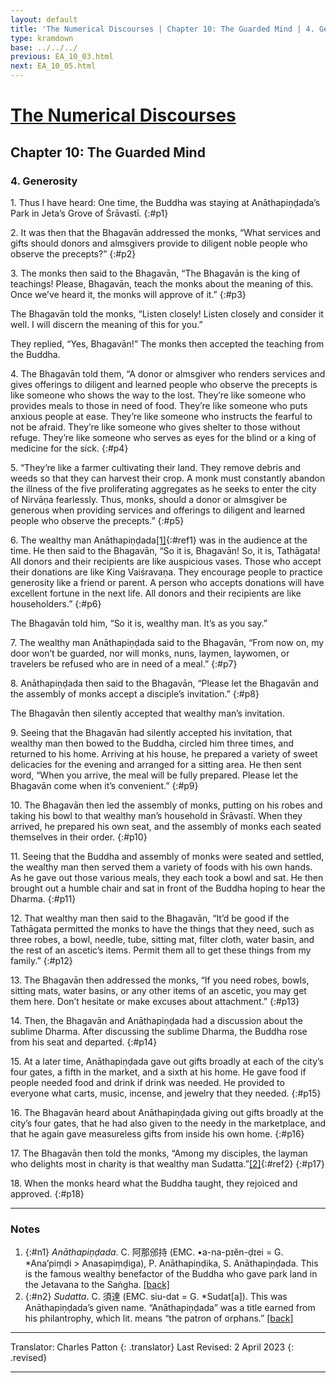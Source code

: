 ```yaml
---
layout: default
title: 'The Numerical Discourses | Chapter 10: The Guarded Mind | 4. Generosity'
type: kramdown
base: ../../../
previous: EA_10_03.html
next: EA_10_05.html
---
```


# [The Numerical Discourses](../index.html)
## Chapter 10: The Guarded Mind
### 4. Generosity

1\. Thus I have heard: One time, the Buddha was staying at Anāthapiṇḍada’s Park in Jeta’s Grove of Śrāvastī.
{:#p1}

2\. It was then that the Bhagavān addressed the monks, “What services and gifts should donors and almsgivers provide to diligent noble people who observe the precepts?”
{:#p2}

3\. The monks then said to the Bhagavān, “The Bhagavān is the king of teachings! Please, Bhagavān, teach the monks about the meaning of this. Once we’ve heard it, the monks will approve of it.”
{:#p3}

The Bhagavān told the monks, “Listen closely! Listen closely and consider it well. I will discern the meaning of this for you.”


They replied, “Yes, Bhagavān!” The monks then accepted the teaching from the Buddha.


4\. The Bhagavān told them, “A donor or almsgiver who renders services and gives offerings to diligent and learned people who observe the precepts is like someone who shows the way to the lost. They’re like someone who provides meals to those in need of food. They’re like someone who puts anxious people at ease. They’re like someone who instructs the fearful to not be afraid. They’re like someone who gives shelter to those without refuge. They’re like someone who serves as eyes for the blind or a king of medicine for the sick.
{:#p4}

5\. “They’re like a farmer cultivating their land. They remove debris and weeds so that they can harvest their crop. A monk must constantly abandon the illness of the five proliferating aggregates as he seeks to enter the city of Nirvāṇa fearlessly. Thus, monks, should a donor or almsgiver be generous when providing services and offerings to diligent and learned people who observe the precepts.”
{:#p5}

6\. The wealthy man Anāthapiṇḍada[\[1\]](#n1){:#ref1} was in the audience at the time. He then said to the Bhagavān, “So it is, Bhagavān! So, it is, Tathāgata! All donors and their recipients are like auspicious vases. Those who accept their donations are like King Vaiśravaṇa. They encourage people to practice generosity like a friend or parent. A person who accepts donations will have excellent fortune in the next life. All donors and their recipients are like householders.”
{:#p6}

The Bhagavān told him, “So it is, wealthy man. It’s as you say.”


7\. The wealthy man Anāthapiṇḍada said to the Bhagavān, “From now on, my door won’t be guarded, nor will monks, nuns, laymen, laywomen, or travelers be refused who are in need of a meal.”
{:#p7}

8\. Anāthapiṇḍada then said to the Bhagavān, “Please let the Bhagavān and the assembly of monks accept a disciple’s invitation.”
{:#p8}

The Bhagavān then silently accepted that wealthy man’s invitation.


9\. Seeing that the Bhagavān had silently accepted his invitation, that wealthy man then bowed to the Buddha, circled him three times, and returned to his home. Arriving at his house, he prepared a variety of sweet delicacies for the evening and arranged for a sitting area. He then sent word, “When you arrive, the meal will be fully prepared. Please let the Bhagavān come when it’s convenient.”
{:#p9}

10\. The Bhagavān then led the assembly of monks, putting on his robes and taking his bowl to that wealthy man’s household in Śrāvastī. When they arrived, he prepared his own seat, and the assembly of monks each seated themselves in their order.
{:#p10}

11\. Seeing that the Buddha and assembly of monks were seated and settled, the wealthy man then served them a variety of foods with his own hands. As he gave out those various meals, they each took a bowl and sat. He then brought out a humble chair and sat in front of the Buddha hoping to hear the Dharma.
{:#p11}

12\. That wealthy man then said to the Bhagavān, “It’d be good if the Tathāgata permitted the monks to have the things that they need, such as three robes, a bowl, needle, tube, sitting mat, filter cloth, water basin, and the rest of an ascetic’s items. Permit them all to get these things from my family.”
{:#p12}

13\. The Bhagavān then addressed the monks, “If you need robes, bowls, sitting mats, water basins, or any other items of an ascetic, you may get them here. Don’t hesitate or make excuses about attachment.”
{:#p13}

14\. Then, the Bhagavān and Anāthapiṇḍada had a discussion about the sublime Dharma. After discussing the sublime Dharma, the Buddha rose from his seat and departed.
{:#p14}

15\. At a later time, Anāthapiṇḍada gave out gifts broadly at each of the city’s four gates, a fifth in the market, and a sixth at his home. He gave food if people needed food and drink if drink was needed. He provided to everyone what carts, music, incense, and jewelry that they needed.
{:#p15}

16\. The Bhagavān heard about Anāthapiṇḍada giving out gifts broadly at the city’s four gates, that he had also given to the needy in the marketplace, and that he again gave measureless gifts from inside his own home.
{:#p16}

17\. The Bhagavān then told the monks, “Among my disciples, the layman who delights most in charity is that wealthy man Sudatta.”[\[2\]](#n2){:#ref2}
{:#p17}

18\. When the monks heard what the Buddha taught, they rejoiced and approved.
{:#p18}

---

### Notes

1. {:#n1} *Anāthapiṇḍada*. C. 阿那邠持 (EMC. •a-na-pɪĕn-ḍɪei = G. *Ana’piṃḍi > Anasapiṃḍiga), P. Anāthapiṇḍika, S. Anāthapiṇḍada. This is the famous wealthy benefactor of the Buddha who gave park land in the Jetavana to the Saṅgha. [\[back\]](#ref1)
2. {:#n2} *Sudatta*. C. 須達 (EMC. siu-dat = G. *Sudat[a]). This was Anāthapiṇḍada’s given name. “Anāthapiṇḍada” was a title earned from his philantrophy, which lit. means “the patron of orphans.” [\[back\]](#ref2)

---

Translator: Charles Patton
{: .translator}
Last Revised: 2 April 2023
{: .revised}

---